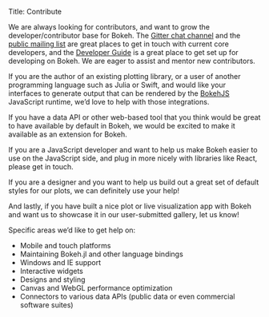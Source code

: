 Title: Contribute

We are always looking for contributors, and want to grow the developer/contributor
base for Bokeh. The [Gitter chat channel](https://gitter.im/bokeh/bokeh) and the 
[public mailing list](https://groups.google.com/a/continuum.io/forum/?pli=1#!forum/bokeh) 
are great places to get in touch with current core developers, and the 
[Developer Guide](https://bokeh.pydata.org/en/latest/docs/dev_guide.html) is a great place
to get set up for developing on Bokeh. We are eager to assist and mentor new contributors.

If you are the author of an existing plotting library, or a user of another programming 
language such as Julia or Swift, and would like your interfaces to generate output 
that can be rendered by the
[BokehJS](https://bokeh.pydata.org/en/latest/docs/dev_guide/bokehjs.html) JavaScript runtime, 
we’d love to help with those integrations. 

If you have a data API or other web-based tool that you think would be great to
have available by default in Bokeh, we would be excited to make it available as
an extension for Bokeh.

If you are a JavaScript developer and want to help us make Bokeh easier to use
on the JavaScript side, and plug in more nicely with libraries like React,
please get in touch.

If you are a designer and you want to help us build out a great set of default
styles for our plots, we can definitely use your help!

And lastly, if you have built a nice plot or live visualization app with Bokeh
and want us to showcase it in our user-submitted gallery, let us know!

Specific areas we’d like to get help on:

- Mobile and touch platforms
- Maintaining Bokeh.jl and other language bindings
- Windows and IE support
- Interactive widgets
- Designs and styling
- Canvas and WebGL performance optimization
- Connectors to various data APIs (public data or even commercial software suites)
